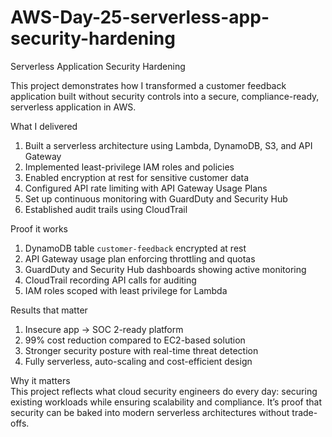 # AWS-Day-25-serverless-app-security-hardening

Serverless Application Security Hardening  

This project demonstrates how I transformed a customer feedback application built without security controls into a secure, compliance-ready, serverless application in AWS.  

What I delivered  
1.	Built a serverless architecture using Lambda, DynamoDB, S3, and API Gateway  
2.	Implemented least-privilege IAM roles and policies  
3.	Enabled encryption at rest for sensitive customer data  
4.	Configured API rate limiting with API Gateway Usage Plans  
5.	Set up continuous monitoring with GuardDuty and Security Hub  
6.	Established audit trails using CloudTrail  

Proof it works  
1.	DynamoDB table `customer-feedback` encrypted at rest  
2.	API Gateway usage plan enforcing throttling and quotas  
3.	GuardDuty and Security Hub dashboards showing active monitoring  
4.	CloudTrail recording API calls for auditing  
5.	IAM roles scoped with least privilege for Lambda  

Results that matter  
1.	Insecure app → SOC 2-ready platform  
2.	99% cost reduction compared to EC2-based solution  
3.	Stronger security posture with real-time threat detection  
4.	Fully serverless, auto-scaling and cost-efficient design  

Why it matters  
This project reflects what cloud security engineers do every day: securing existing workloads while ensuring scalability and compliance. It’s proof that security can be baked into modern serverless architectures without trade-offs.  

